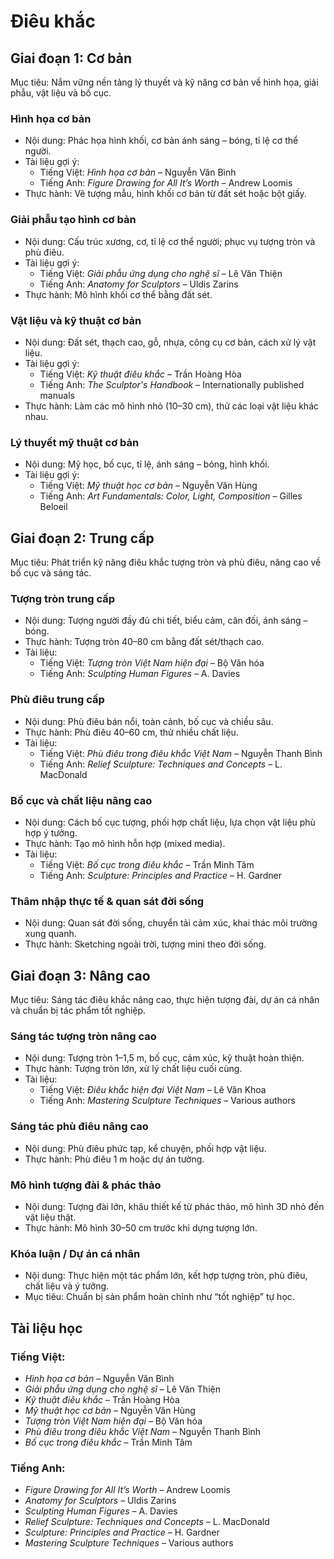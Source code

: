 # Điêu khắc

## Giai đoạn 1: Cơ bản

Mục tiêu: Nắm vững nền tảng lý thuyết và kỹ năng cơ bản về hình họa, giải phẫu, vật liệu và bố cục.

### Hình họa cơ bản

* Nội dung: Phác họa hình khối, cơ bản ánh sáng – bóng, tỉ lệ cơ thể người.
* Tài liệu gợi ý:
    * Tiếng Việt: *Hình họa cơ bản* – Nguyễn Văn Bình
    * Tiếng Anh: *Figure Drawing for All It’s Worth* – Andrew Loomis
* Thực hành: Vẽ tượng mẫu, hình khối cơ bản từ đất sét hoặc bột giấy.

### Giải phẫu tạo hình cơ bản

* Nội dung: Cấu trúc xương, cơ, tỉ lệ cơ thể người; phục vụ tượng tròn và phù điêu.
* Tài liệu gợi ý:
    * Tiếng Việt: *Giải phẫu ứng dụng cho nghệ sĩ* – Lê Văn Thiện
    * Tiếng Anh: *Anatomy for Sculptors* – Uldis Zarins
* Thực hành: Mô hình khối cơ thể bằng đất sét.

### Vật liệu và kỹ thuật cơ bản

* Nội dung: Đất sét, thạch cao, gỗ, nhựa, công cụ cơ bản, cách xử lý vật liệu.
* Tài liệu gợi ý:
    * Tiếng Việt: *Kỹ thuật điêu khắc* – Trần Hoàng Hòa
    * Tiếng Anh: *The Sculptor's Handbook* – Internationally published manuals
* Thực hành: Làm các mô hình nhỏ (10–30 cm), thử các loại vật liệu khác nhau.

### Lý thuyết mỹ thuật cơ bản

* Nội dung: Mỹ học, bố cục, tỉ lệ, ánh sáng – bóng, hình khối.
* Tài liệu gợi ý:
    * Tiếng Việt: *Mỹ thuật học cơ bản* – Nguyễn Văn Hùng
    * Tiếng Anh: *Art Fundamentals: Color, Light, Composition* – Gilles Beloeil

## Giai đoạn 2: Trung cấp

Mục tiêu: Phát triển kỹ năng điêu khắc tượng tròn và phù điêu, nâng cao về bố cục và sáng tác.

### Tượng tròn trung cấp

* Nội dung: Tượng người đầy đủ chi tiết, biểu cảm, cân đối, ánh sáng – bóng.
* Thực hành: Tượng tròn 40–80 cm bằng đất sét/thạch cao.
* Tài liệu:
    * Tiếng Việt: *Tượng tròn Việt Nam hiện đại* – Bộ Văn hóa
    * Tiếng Anh: *Sculpting Human Figures* – A. Davies

### Phù điêu trung cấp

* Nội dung: Phù điêu bán nổi, toàn cảnh, bố cục và chiều sâu.
* Thực hành: Phù điêu 40–60 cm, thử nhiều chất liệu.
* Tài liệu:
    * Tiếng Việt: *Phù điêu trong điêu khắc Việt Nam* – Nguyễn Thanh Bình
    * Tiếng Anh: *Relief Sculpture: Techniques and Concepts* – L. MacDonald

### Bố cục và chất liệu nâng cao

* Nội dung: Cách bố cục tượng, phối hợp chất liệu, lựa chọn vật liệu phù hợp ý tưởng.
* Thực hành: Tạo mô hình hỗn hợp (mixed media).
* Tài liệu:
    * Tiếng Việt: *Bố cục trong điêu khắc* – Trần Minh Tâm
    * Tiếng Anh: *Sculpture: Principles and Practice* – H. Gardner

### Thâm nhập thực tế & quan sát đời sống

* Nội dung: Quan sát đời sống, chuyển tải cảm xúc, khai thác môi trường xung quanh.
* Thực hành: Sketching ngoài trời, tượng mini theo đời sống.

## Giai đoạn 3: Nâng cao

Mục tiêu: Sáng tác điêu khắc nâng cao, thực hiện tượng đài, dự án cá nhân và chuẩn bị tác phẩm tốt nghiệp.

### Sáng tác tượng tròn nâng cao

* Nội dung: Tượng tròn 1–1,5 m, bố cục, cảm xúc, kỹ thuật hoàn thiện.
* Thực hành: Tượng tròn lớn, xử lý chất liệu cuối cùng.
* Tài liệu:
    * Tiếng Việt: *Điêu khắc hiện đại Việt Nam* – Lê Văn Khoa
    * Tiếng Anh: *Mastering Sculpture Techniques* – Various authors

### Sáng tác phù điêu nâng cao

* Nội dung: Phù điêu phức tạp, kể chuyện, phối hợp vật liệu.
* Thực hành: Phù điêu 1 m hoặc dự án tường.

### Mô hình tượng đài & phác thảo

* Nội dung: Tượng đài lớn, khâu thiết kế từ phác thảo, mô hình 3D nhỏ đến vật liệu thật.
* Thực hành: Mô hình 30–50 cm trước khi dựng tượng lớn.

### Khóa luận / Dự án cá nhân

* Nội dung: Thực hiện một tác phẩm lớn, kết hợp tượng tròn, phù điêu, chất liệu và ý tưởng.
* Mục tiêu: Chuẩn bị sản phẩm hoàn chỉnh như “tốt nghiệp” tự học.

## Tài liệu học

### Tiếng Việt:

* *Hình họa cơ bản* – Nguyễn Văn Bình
* *Giải phẫu ứng dụng cho nghệ sĩ* – Lê Văn Thiện
* *Kỹ thuật điêu khắc* – Trần Hoàng Hòa
* *Mỹ thuật học cơ bản* – Nguyễn Văn Hùng
* *Tượng tròn Việt Nam hiện đại* – Bộ Văn hóa
* *Phù điêu trong điêu khắc Việt Nam* – Nguyễn Thanh Bình
* *Bố cục trong điêu khắc* – Trần Minh Tâm

### Tiếng Anh:

* *Figure Drawing for All It’s Worth* – Andrew Loomis
* *Anatomy for Sculptors* – Uldis Zarins
* *Sculpting Human Figures* – A. Davies
* *Relief Sculpture: Techniques and Concepts* – L. MacDonald
* *Sculpture: Principles and Practice* – H. Gardner
* *Mastering Sculpture Techniques* – Various authors
